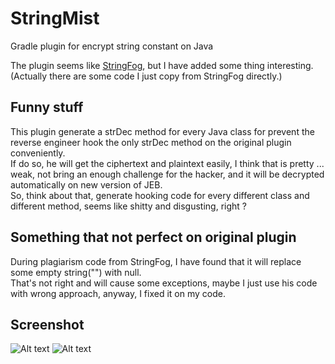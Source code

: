 # StringMist
Gradle plugin for encrypt string constant on Java<br>

The plugin seems like [StringFog](https://github.com/MegatronKing/StringFog), but I have added some thing interesting.<br>
(Actually there are some code I just copy from StringFog directly.)<br>

## Funny stuff
This plugin generate a strDec method for every Java class for prevent the reverse engineer hook the only strDec method on the original plugin conveniently.<br>
If do so, he will get the ciphertext and plaintext easily, I think that is pretty ... weak, not bring an enough challenge for the hacker, and it will be decrypted automatically on new version of JEB.<br>
So, think about that, generate hooking code for every different class and different method, seems like shitty and disgusting, right ?<br>

## Something that not perfect on original plugin
During plagiarism code from StringFog, I have found that it will replace some empty string("") with null.<br>
That's not right and will cause some exceptions, maybe I just use his code with wrong approach, anyway, I fixed it on my code.

## Screenshot
![Alt text](https://github.com/wizdzz/StringMist/blob/master/jadx.png?raw=true)
![Alt text](https://github.com/wizdzz/StringMist/blob/master/JEB.png?raw=true)
